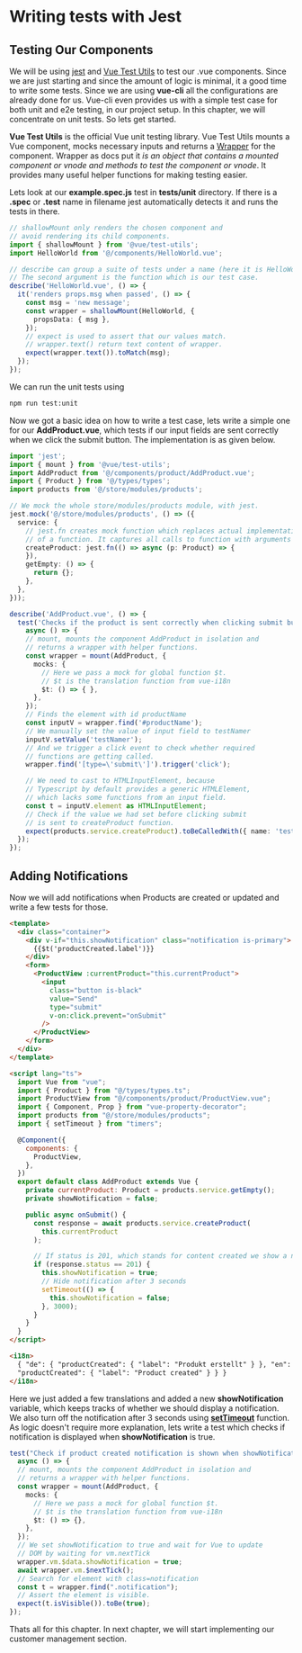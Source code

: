 # Writing tests with Jest

## Testing Our Components

We will be using [jest](https://jestjs.io/) and [Vue Test Utils](https://vue-test-utils.vuejs.org/) to test our .vue components.
Since we are just starting and since the amount of logic is minimal, it a good time to write some tests.
Since we are using **vue-cli** all the configurations are already done for us. Vue-cli even provides us with a simple test case for both unit and e2e testing, in our project setup.
In this chapter, we will concentrate on unit tests. So lets get started.

**Vue Test Utils** is the official Vue unit testing library. Vue Test Utils mounts a Vue component, mocks necessary inputs and returns a [Wrapper](https://vue-test-utils.vuejs.org/api/wrapper/) for the component.
Wrapper as docs put it _is an object that contains a mounted component or vnode and methods to test the component or vnode_. It provides many useful helper functions for making testing easier.

Lets look at our **example.spec.js** test in **tests/unit** directory. If there is a **.spec** or **.test** name in filename jest automatically detects it and runs the tests in there.

```Typescript
// shallowMount only renders the chosen component and
// avoid rendering its child components.
import { shallowMount } from '@vue/test-utils';
import HelloWorld from '@/components/HelloWorld.vue';

// describe can group a suite of tests under a name (here it is HelloWorld.vue).
// The second argument is the function which is our test case.
describe('HelloWorld.vue', () => {
  it('renders props.msg when passed', () => {
    const msg = 'new message';
    const wrapper = shallowMount(HelloWorld, {
      propsData: { msg },
    });
    // expect is used to assert that our values match.
    // wrapper.text() return text content of wrapper.
    expect(wrapper.text()).toMatch(msg);
  });
});
```

We can run the unit tests using

```bash
npm run test:unit
```

Now we got a basic idea on how to write a test case, lets write a simple one for our **AddProduct.vue**, which tests if our input fields are sent correctly when we click the submit button. The implementation is as given below.

```Typescript
import 'jest';
import { mount } from '@vue/test-utils';
import AddProduct from '@/components/product/AddProduct.vue';
import { Product } from '@/types/types';
import products from '@/store/modules/products';

// We mock the whole store/modules/products module, with jest.
jest.mock('@/store/modules/products', () => ({
  service: {
    // jest.fn creates mock function which replaces actual implementation
    // of a function. It captures all calls to function with arguments and more.
    createProduct: jest.fn(() => async (p: Product) => {
    }),
    getEmpty: () => {
      return {};
    },
  },
}));

describe('AddProduct.vue', () => {
  test('Checks if the product is sent correctly when clicking submit button',
    async () => {
    // mount, mounts the component AddProduct in isolation and
    // returns a wrapper with helper functions.
    const wrapper = mount(AddProduct, {
      mocks: {
        // Here we pass a mock for global function $t.
        // $t is the translation function from vue-i18n
        $t: () => { },
      },
    });
    // Finds the element with id productName
    const inputV = wrapper.find('#productName');
    // We manually set the value of input field to testNamer
    inputV.setValue('testNamer');
    // And we trigger a click event to check whether required
    // functions are getting called.
    wrapper.find('[type=\'submit\']').trigger('click');

    // We need to cast to HTMLInputElement, because
    // Typescript by default provides a generic HTMLElement,
    // which lacks some functions from an input field.
    const t = inputV.element as HTMLInputElement;
    // Check if the value we had set before clicking submit
    // is sent to createProduct function.
    expect(products.service.createProduct).toBeCalledWith({ name: 'testNamer' });
  });
});

```

## Adding Notifications

Now we will add notifications when Products are created or updated and write a few tests for those.

```html
<template>
  <div class="container">
    <div v-if="this.showNotification" class="notification is-primary">
      {{$t('productCreated.label')}}
    </div>
    <form>
      <ProductView :currentProduct="this.currentProduct">
        <input
          class="button is-black"
          value="Send"
          type="submit"
          v-on:click.prevent="onSubmit"
        />
      </ProductView>
    </form>
  </div>
</template>

<script lang="ts">
  import Vue from "vue";
  import { Product } from "@/types/types.ts";
  import ProductView from "@/components/product/ProductView.vue";
  import { Component, Prop } from "vue-property-decorator";
  import products from "@/store/modules/products";
  import { setTimeout } from "timers";

  @Component({
    components: {
      ProductView,
    },
  })
  export default class AddProduct extends Vue {
    private currentProduct: Product = products.service.getEmpty();
    private showNotification = false;

    public async onSubmit() {
      const response = await products.service.createProduct(
        this.currentProduct
      );

      // If status is 201, which stands for content created we show a notification
      if (response.status == 201) {
        this.showNotification = true;
        // Hide notification after 3 seconds
        setTimeout(() => {
          this.showNotification = false;
        }, 3000);
      }
    }
  }
</script>

<i18n>
  { "de": { "productCreated": { "label": "Produkt erstellt" } }, "en": {
  "productCreated": { "label": "Product created" } } }
</i18n>
```

Here we just added a few translations and added a new **showNotification** variable, which keeps tracks of whether we should display a notification.
We also turn off the notification after 3 seconds using [**setTimeout**](https://developer.mozilla.org/en-US/docs/Web/API/WindowOrWorkerGlobalScope/setTimeout) function.
As logic doesn't require more explanation, lets write a test which checks if notification is displayed when **showNotification** is true.

```typescript
test("Check if product created notification is shown when showNotification is true",
  async () => {
  // mount, mounts the component AddProduct in isolation and
  // returns a wrapper with helper functions.
  const wrapper = mount(AddProduct, {
    mocks: {
      // Here we pass a mock for global function $t.
      // $t is the translation function from vue-i18n
      $t: () => {},
    },
  });
  // We set showNotification to true and wait for Vue to update
  // DOM by waiting for vm.nextTick
  wrapper.vm.$data.showNotification = true;
  await wrapper.vm.$nextTick();
  // Search for element with class=notification
  const t = wrapper.find(".notification");
  // Assert the element is visible.
  expect(t.isVisible()).toBe(true);
});
```

Thats all for this chapter. In next chapter, we will start implementing our customer management section.
